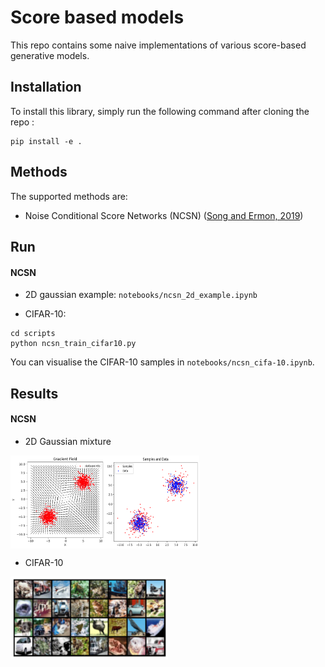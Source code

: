 # Score based models

This repo contains some naive implementations of various score-based generative models.

## Installation

To install this library, simply run the following command after cloning the repo :
```shell
pip install -e .
```


## Methods

The supported methods are:
* Noise Conditional Score Networks (NCSN) ([Song and Ermon, 2019](https://arxiv.org/abs/1907.05600))


## Run

#### NCSN
* 2D gaussian example: `notebooks/ncsn_2d_example.ipynb`

* CIFAR-10: 

```shell
cd scripts
python ncsn_train_cifar10.py
```

You can visualise the CIFAR-10 samples in `notebooks/ncsn_cifa-10.ipynb`.

## Results

#### NCSN

* 2D Gaussian mixture
<div style="display: flex;">
  <img src="imgs/ncsn-gradient-field.png" alt="Gradient field" style="width: 30%;">
  <img src="imgs/ncsn-2D-sample.png" alt="Samples" style="width: 30%;">
</div>

* CIFAR-10

<img src="imgs/ncsn-cifar-10.png" alt="Gradient field" style="width: 50%;">